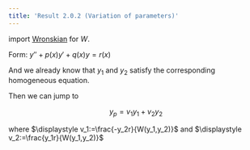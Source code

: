 ```yaml
---
title: 'Result 2.0.2 (Variation of parameters)'
---
```


import [Wronskian][wronskian] for $W$.

Form: $y''+p(x)y'+q(x)y=r(x)$

And we already know that $y_1$ and $y_2$ satisfy the corresponding
homogeneous equation.

Then we can jump to

$$
y_p=v_1y_1+v_2y_2
$$

where $\displaystyle v_1:=\frac{-y_2r}{W(y_1,y_2)}$ and $\displaystyle
v_2:=\frac{y_1r}{W(y_1,y_2)}$

[wronskian]: #ordinary-differential-equations/definition-2.0.0-wronskian
